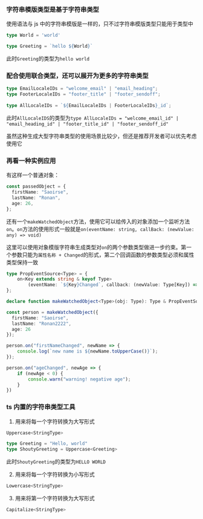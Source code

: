 ### 字符串模版类型是基于字符串类型

使用语法与 js 中的字符串模版是一样的，只不过字符串模版类型只能用于类型中

```ts
type World = 'world'

type Greeting = `hello ${World}`
```

此时`Greeting`的类型为`hello world`

### 配合使用联合类型，还可以展开为更多的字符串类型

```ts
type EmailLocaleIDs = "welcome_email" | "email_heading";
type FooterLocaleIDs = "footer_title" | "footer_sendoff";
 
type AllLocaleIDs = `${EmailLocaleIDs | FooterLocaleIDs}_id`;
```

此时`AllLocaleIDS`的类型为`type AllLocaleIDs = "welcome_email_id" | "email_heading_id" | "footer_title_id" | "footer_sendoff_id"`

虽然这种生成大型字符串类型的使用场景比较少，但还是推荐开发者可以优先考虑使用它

### 再看一种实例应用

有这样一个普通对象：

```ts
const passedObject = {
  firstName: "Saoirse",
  lastName: "Ronan",
  age: 26,
};
```

还有一个`makeWatchedObject`方法，使用它可以给传入的对象添加一个监听方法`on`。`on`方法的使用形式一般就是`on(eventName: string, callBack: (newValue: any) => void)`

这里可以使用对象模版字符串生成类型对`on`的两个参数类型做进一步约束。第一个参数只能为`属性名称 + Changed`的形式，第二个回调函数的参数类型必须和属性类型保持一致

```ts
type PropEventSource<Type> = {
    on<Key extends string & keyof Type>
        (eventName: `${Key}Changed`, callback: (newValue: Type[Key]) => void ): void;
};

declare function makeWatchedObject<Type>(obj: Type): Type & PropEventSource<Type>;

const person = makeWatchedObject({
  firstName: "Saoirse",
  lastName: "Ronan2222",
  age: 26
});

person.on("firstNameChanged", newName => {
    console.log(`new name is ${newName.toUpperCase()}`);
});

person.on("ageChanged", newAge => {
    if (newAge < 0) {
        console.warn("warning! negative age");
    }
})
```

### ts 内置的字符串类型工具

1. 用来将每一个字符转换为大写形式

```ts
Uppercase<StringType>
```

```ts
type Greeting = "Hello, world"
type ShoutyGreeting = Uppercase<Greeting>
```

此时`ShoutyGreeting`的类型为`HELLO WORLD`

2. 用来将每一个字符转换为小写形式
```ts
Lowercase<StringType>
```

3. 用来将第一个字符转换为大写形式

```ts
Capitalize<StringType>
```


